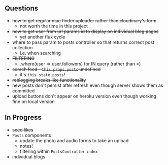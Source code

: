 ## Questions

- ~~how to get regular mac finder uploader rather than cloudinary's form~~
  - not worth the time in this project
- ~~how to get user from url params id to display on individual blog pages~~
  - yet another flux cycle
- where to pass param to posts controller so that returns correct post collection
  - i.e. when searching
- ~~FILTERING~~
  - .where(user => user.followers) for IN query (rather than =)
- ~~search feed - `this.props.posts` undefined~~
  - it's `this.state.posts`!
- ~~reblogging breaks like functionality~~
- new posts don't persist after refresh even though server shows them as committed
- upload buttons don't appear on heroku version even though working fine on local version

## In Progress

- ~~seed likes~~
- `Posts` components
  - update the photo and audio forms to take an upload
  - notes!
  - filtering within `PostsController` `index`
- individual blogs
